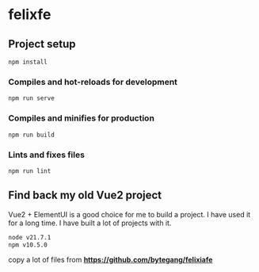 # felixfe

## Project setup
```
npm install
```

### Compiles and hot-reloads for development
```
npm run serve
```

### Compiles and minifies for production
```
npm run build
```

### Lints and fixes files
```
npm run lint
```


##  Find back my old Vue2 project

Vue2 + ElementUI is a good choice for me to build a project.
I have used it for a long time. I have built a lot of projects with it.


```bash
node v21.7.1
npm v10.5.0
```

copy a lot of files from **https://github.com/bytegang/felixiafe**

